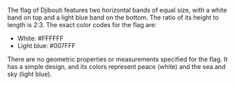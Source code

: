 The flag of Djibouti features two horizontal bands of equal size, with a white band on top and a light blue band on the bottom. The ratio of its height to length is 2:3. The exact color codes for the flag are:

- White: #FFFFFF
- Light blue: #007FFF 

There are no geometric properties or measurements specified for the flag. It has a simple design, and its colors represent peace (white) and the sea and sky (light blue).
